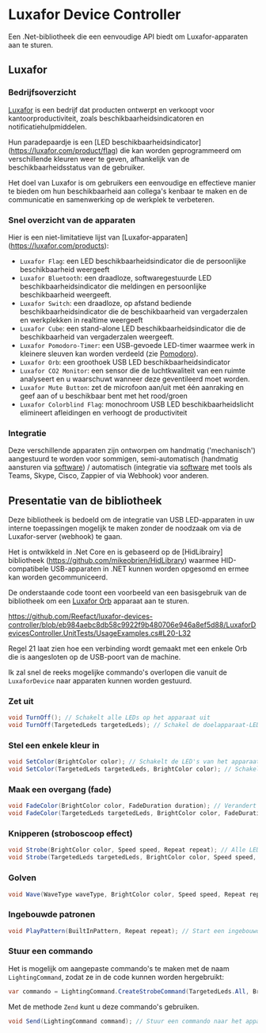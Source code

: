 # Luxafor Device Controller

Een .Net-bibliotheek die een eenvoudige API biedt om Luxafor-apparaten aan te sturen.

## Luxafor

### Bedrijfsoverzicht

[Luxafor](https://luxafor.com) is een bedrijf dat producten ontwerpt en verkoopt voor kantoorproductiviteit, zoals beschikbaarheidsindicatoren en notificatiehulpmiddelen. 

Hun paradepaardje is een [LED beschikbaarheidsindicator] (https://luxafor.com/product/flag) die kan worden geprogrammeerd om verschillende kleuren weer te geven, afhankelijk van de beschikbaarheidsstatus van de gebruiker. 

Het doel van Luxafor is om gebruikers een eenvoudige en effectieve manier te bieden om hun beschikbaarheid aan collega's kenbaar te maken en de communicatie en samenwerking op de werkplek te verbeteren.

### Snel overzicht van de apparaten

Hier is een niet-limitatieve lijst van [Luxafor-apparaten] (https://luxafor.com/products):

- `Luxafor Flag`: een LED beschikbaarheidsindicator die de persoonlijke beschikbaarheid weergeeft
- `Luxafor Bluetooth`: een draadloze, softwaregestuurde LED beschikbaarheidsindicator die meldingen en persoonlijke beschikbaarheid weergeeft.
- `Luxafor Switch`: een draadloze, op afstand bediende beschikbaarheidsindicator die de beschikbaarheid van vergaderzalen en werkplekken in realtime weergeeft
- `Luxafor Cube`: een stand-alone LED beschikbaarheidsindicator die de beschikbaarheid van vergaderzalen weergeeft.
- `Luxafor Pomodoro-Timer`: een USB-gevoede LED-timer waarmee werk in kleinere sleuven kan worden verdeeld (zie [Pomodoro](https://reefact.net/craftsmanship/tools/pomodoro)).
- `Luxafor Orb`: een groothoek USB LED beschikbaarheidsindicator
- `Luxafor CO2 Monitor`: een sensor die de luchtkwaliteit van een ruimte analyseert en u waarschuwt wanneer deze geventileerd moet worden.
- `Luxafor Mute Button`: zet de microfoon aan/uit met één aanraking en geef aan of u beschikbaar bent met het rood/groen
- `Luxafor Colorblind Flag`: monochroom USB LED beschikbaarheidslicht elimineert afleidingen en verhoogt de productiviteit

### Integratie

Deze verschillende apparaten zijn ontworpen om handmatig ('mechanisch') aangestuurd te worden voor sommigen, semi-automatisch (handmatig aansturen via [software](https://luxaformanual.com)) / automatisch (integratie via [software](https://luxaformanual.com) met tools als Teams, Skype, Cisco, Zappier of via Webhook) voor anderen. 

## Presentatie van de bibliotheek

Deze bibliotheek is bedoeld om de integratie van USB LED-apparaten in uw interne toepassingen mogelijk te maken zonder de noodzaak om via de Luxafor-server (webhook) te gaan.

Het is ontwikkeld in .Net Core en is gebaseerd op de [HidLibrairy] bibliotheek (https://github.com/mikeobrien/HidLibrary) waarmee HID-compatibele USB-apparaten in .NET kunnen worden opgesomd en ermee kan worden gecommuniceerd.

De onderstaande code toont een voorbeeld van een basisgebruik van de bibliotheek om een [Luxafor Orb](https://luxafor.com/product/orb/) apparaat aan te sturen.

https://github.com/Reefact/luxafor-devices-controller/blob/eb984aebc8db58c9922f9b480706e946a8ef5d88/LuxaforDevicesController.UnitTests/UsageExamples.cs#L20-L32

Regel 21 laat zien hoe een verbinding wordt gemaakt met een enkele Orb die is aangesloten op de USB-poort van de machine.

Ik zal snel de reeks mogelijke commando's overlopen die vanuit de `LuxaforDevice` naar apparaten kunnen worden gestuurd.

### Zet uit

```csharp
void TurnOff(); // Schakelt alle LEDs op het apparaat uit
void TurnOff(TargetedLeds targetedLeds); // Schakel de doelapparaat-LED's uit.
```

### Stel een enkele kleur in

```csharp
void SetColor(BrightColor color); // Schakelt de LED's van het apparaat in een aangepaste kleur in.
void SetColor(TargetedLeds targetedLeds, BrightColor color); // Schakelt de doelapparaat-LED's in een aangepaste kleur in.
```

### Maak een overgang (fade)

```csharp
void FadeColor(BrightColor color, FadeDuration duration); // Verandert alle LED's op het apparaat in een aangepaste kleur.
void FadeColor(TargetedLeds targetedLeds, BrightColor color, FadeDuration duration); // Overgang van de doelapparaat-LED's naar een aangepaste kleur.
```

### Knipperen (stroboscoop effect)

```csharp
void Strobe(BrightColor color, Speed speed, Repeat repeat); // Alle LED's van het apparaat knipperen in een aangepaste kleur.
void Strobe(TargetedLeds targetedLeds, BrightColor color, Speed speed, Repeat repeat); // De doelapparaat-LED's knipperen in een aangepaste kleur.
```

### Golven

```csharp
void Wave(WaveType waveType, BrightColor color, Speed speed, Repeat repeat); // Start een golfpatroon dat zich richt op alle LED's op het apparaat op basis van een aangepaste kleur.
```

### Ingebouwde patronen

```csharp
void PlayPattern(BuiltInPattern, Repeat repeat); // Start een ingebouwd patroon dat zich richt op alle LED's op het apparaat
```

### Stuur een commando

Het is mogelijk om aangepaste commando's te maken met de naam `LightingCommand`, zodat ze in de code kunnen worden hergebruikt:

```csharp
var commando = LightingCommand.CreateStrobeCommand(TargetedLeds.All, BrightColor.Yellow, Speed.FromByte(20), Repeat.Count(3));
```

Met de methode `Zend` kunt u deze commando's gebruiken.

```csharp
void Send(LightingCommand command); // Stuur een commando naar het apparaat.
```
